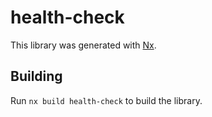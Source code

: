 # health-check

This library was generated with [Nx](https://nx.dev).

## Building

Run `nx build health-check` to build the library.
